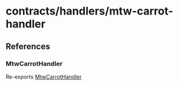# contracts/handlers/mtw-carrot-handler

## References

### MtwCarrotHandler

Re-exports [MtwCarrotHandler](mtw-carrot-handler.md#mtwcarrothandler)
